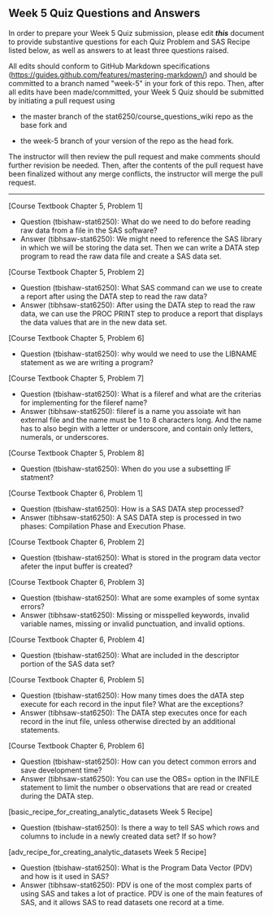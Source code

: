 ## Week 5 Quiz Questions and Answers

In order to prepare your Week 5 Quiz submission, please edit ***this*** document to provide substantive questions for each Quiz Problem and SAS Recipe listed below, as well as answers to at least three questions raised.

All edits should conform to GitHub Markdown specifications (https://guides.github.com/features/mastering-markdown/) and should be committed to a branch named "week-5" in your fork of this repo. Then, after all edits have been made/committed, your Week 5 Quiz should be submitted by initiating a pull request using

- the master branch of the stat6250/course_questions_wiki repo as the base fork and

- the week-5 branch of your version of the repo as the head fork.

The instructor will then review the pull request and make comments should further revision be needed. Then, after the contents of the pull request have been finalized without any merge conflicts, the instructor will merge the pull request.

********************************************************************************



[Course Textbook Chapter 5, Problem 1]
- Question (tbishaw-stat6250): What do we need to do before reading raw data from a file in the SAS software?
- Answer (tibhsaw-stat6250): We might need to reference the SAS library in which we will be storing the data set. Then we can write a DATA step program to read the raw data file and create a SAS data set.



[Course Textbook Chapter 5, Problem 2]
- Question (tbishaw-stat6250): What SAS command can we use to create a report after using the DATA step to read the raw data?
- Answer (tibhsaw-stat6250): After using the DATA step to read the raw data, we can use the PROC PRINT step to produce a report that displays the data values that are in the new data set. 



[Course Textbook Chapter 5, Problem 6]
- Question (tbishaw-stat6250): why would we need to use the LIBNAME statement as we are writing a program?



[Course Textbook Chapter 5, Problem 7]
- Question (tbishaw-stat6250): What is a fileref and what are the criterias for implementing for the fileref name? 
- Answer (tibhsaw-stat6250): fileref is a name you assoiate wit han external file and the name must be 1 to 8 characters long. And the name has to also begin with a letter or underscore, and contain only letters, numerals, or underscores.



[Course Textbook Chapter 5, Problem 8]
- Question (tbishaw-stat6250): When do you use a subsetting IF statment? 



[Course Textbook Chapter 6, Problem 1]
- Question (tbishaw-stat6250): How is a SAS DATA step processed? 
- Answer (tibhsaw-stat6250): A SAS DATA step is processed in two phases: Compilation Phase and Execution Phase.



[Course Textbook Chapter 6, Problem 2]
- Question (tbishaw-stat6250): What is stored in the program data vector afeter the input buffer is created?



[Course Textbook Chapter 6, Problem 3]
- Question (tbishaw-stat6250): What are some examples of some syntax errors?
- Answer (tibhsaw-stat6250): Missing or misspelled keywords, invalid variable names, missing or invalid punctuation, and invalid options.



[Course Textbook Chapter 6, Problem 4]
- Question (tbishaw-stat6250): What are included in the descriptor portion of the SAS data set?



[Course Textbook Chapter 6, Problem 5]
- Question (tbishaw-stat6250): How many times does the dATA step execute for each record in the input file? What are the exceptions?
- Answer (tibhsaw-stat6250): The DATA step executes once for each record in the inut file, unless otherwise directed by an additional statements.



[Course Textbook Chapter 6, Problem 6]
- Question (tbishaw-stat6250): How can you detect common errors and save development time? 
- Answer (tibhsaw-stat6250): You can use the OBS= option in the INFILE statement to limit the number o observations that are read or created during the DATA step. 



[basic_recipe_for_creating_analytic_datasets Week 5 Recipe]
- Question (tbishaw-stat6250): Is there a way to tell SAS which rows and columns to include in a newly created data set? If so how?



[adv_recipe_for_creating_analytic_datasets Week 5 Recipe]
- Question (tbishaw-stat6250): What is the Program Data Vector (PDV) and how is it used in SAS?   
- Answer (tibhsaw-stat6250): PDV is one of the most complex parts of using SAS and takes a lot of practice. PDV is one of the main features of SAS, and it allows SAS to read datasets one record at a time. 


